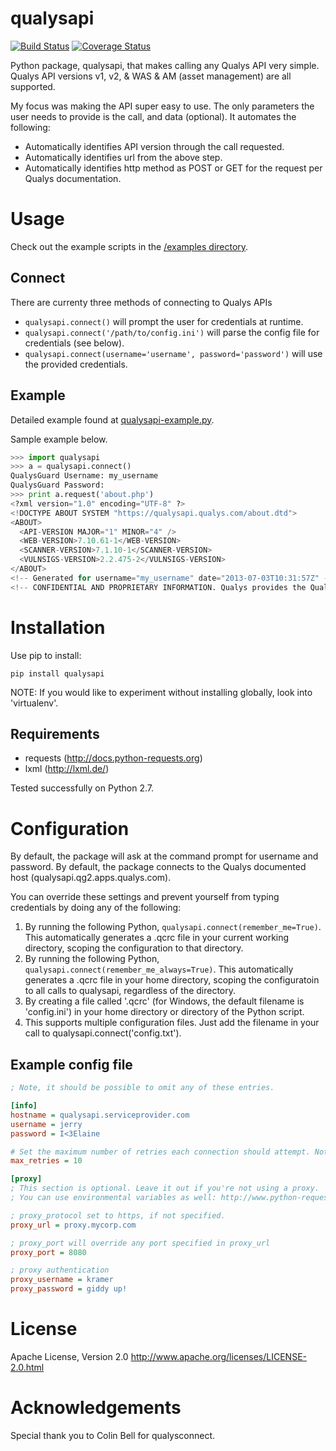 qualysapi
=========
[![Build Status](https://travis-ci.com/paragbaxi/qualysapi.svg?branch=master)](https://travis-ci.com/paragbaxi/qualysapi)
[![Coverage Status](https://coveralls.io/repos/github/paragbaxi/qualysapi/badge.svg?branch=master)](https://coveralls.io/github/paragbaxi/qualysapi?branch=master)

Python package, qualysapi, that makes calling any Qualys API very simple. Qualys API versions v1, v2, & WAS & AM (asset management) are all supported.
 
My focus was making the API super easy to use. The only parameters the user needs to provide is the call, and data (optional). It automates the following:
* Automatically identifies API version through the call requested.
* Automatically identifies url from the above step.
* Automatically identifies http method as POST or GET for the request per Qualys documentation.

Usage
=====

Check out the example scripts in the [/examples directory](https://github.com/paragbaxi/qualysapi/blob/master/examples/).

Connect
-------
There are currenty three methods of connecting to Qualys APIs

* `qualysapi.connect()` will prompt the user for credentials at runtime.
* `qualysapi.connect('/path/to/config.ini')` will parse the config file for credentials (see below).
* `qualysapi.connect(username='username', password='password')` will use the provided credentials. 


Example
-------
Detailed example found at [qualysapi-example.py](https://github.com/paragbaxi/qualysapi/blob/master/examples/qualysapi-example.py).

Sample example below.

```python
>>> import qualysapi
>>> a = qualysapi.connect()
QualysGuard Username: my_username
QualysGuard Password: 
>>> print a.request('about.php')
<?xml version="1.0" encoding="UTF-8" ?>
<!DOCTYPE ABOUT SYSTEM "https://qualysapi.qualys.com/about.dtd">
<ABOUT>
  <API-VERSION MAJOR="1" MINOR="4" />
  <WEB-VERSION>7.10.61-1</WEB-VERSION>
  <SCANNER-VERSION>7.1.10-1</SCANNER-VERSION>
  <VULNSIGS-VERSION>2.2.475-2</VULNSIGS-VERSION>
</ABOUT>
<!-- Generated for username="my_username" date="2013-07-03T10:31:57Z" -->
<!-- CONFIDENTIAL AND PROPRIETARY INFORMATION. Qualys provides the QualysGuard Service "As Is," without any warranty of any kind. Qualys makes no warranty that the information contained in this report is complete or error-free. Copyright 2013, Qualys, Inc. //--> 
```

Installation
============

Use pip to install:
```Shell
pip install qualysapi
```

NOTE: If you would like to experiment without installing globally, look into 'virtualenv'.

Requirements
------------

* requests (http://docs.python-requests.org)
* lxml (http://lxml.de/)

Tested successfully on Python 2.7.

Configuration
=============

By default, the package will ask at the command prompt for username and password. By default, the package connects to the Qualys documented host (qualysapi.qg2.apps.qualys.com).

You can override these settings and prevent yourself from typing credentials by doing any of the following:

1. By running the following Python, `qualysapi.connect(remember_me=True)`. This automatically generates a .qcrc file in your current working directory, scoping the configuration to that directory.
2. By running the following Python, `qualysapi.connect(remember_me_always=True)`. This automatically generates a .qcrc file in your home directory, scoping the configuratoin to all calls to qualysapi, regardless of the directory.
3. By creating a file called '.qcrc' (for Windows, the default filename is 'config.ini') in your home directory or directory of the Python script.
4. This supports multiple configuration files. Just add the filename in your call to qualysapi.connect('config.txt').

Example config file
-------------------
```INI
; Note, it should be possible to omit any of these entries.

[info]
hostname = qualysapi.serviceprovider.com
username = jerry
password = I<3Elaine

# Set the maximum number of retries each connection should attempt. Note, this applies only to failed connections and timeouts, never to requests where the server returns a response.
max_retries = 10

[proxy]
; This section is optional. Leave it out if you're not using a proxy.
; You can use environmental variables as well: http://www.python-requests.org/en/latest/user/advanced/#proxies

; proxy_protocol set to https, if not specified.
proxy_url = proxy.mycorp.com

; proxy_port will override any port specified in proxy_url
proxy_port = 8080

; proxy authentication
proxy_username = kramer
proxy_password = giddy up!
```


License
=======
Apache License, Version 2.0
http://www.apache.org/licenses/LICENSE-2.0.html

Acknowledgements
================

Special thank you to Colin Bell for qualysconnect.

